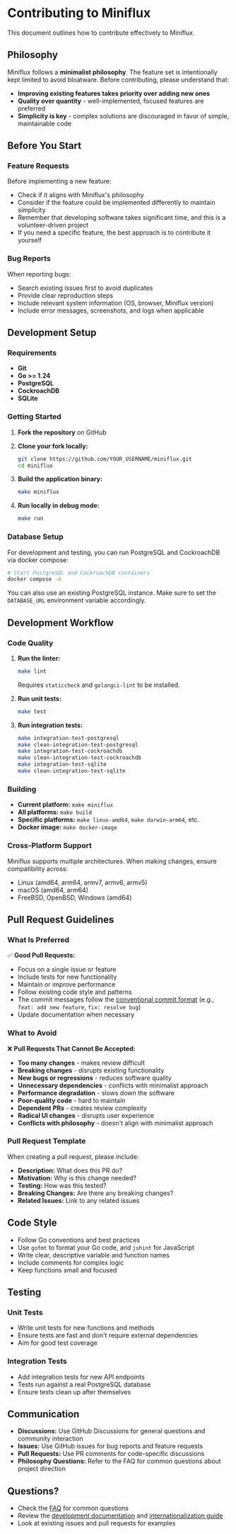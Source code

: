 # Contributing to Miniflux

This document outlines how to contribute effectively to Miniflux.

## Philosophy

Miniflux follows a **minimalist philosophy**. The feature set is intentionally kept limited to avoid bloatware. Before contributing, please understand that:

- **Improving existing features takes priority over adding new ones**
- **Quality over quantity** - well-implemented, focused features are preferred
- **Simplicity is key** - complex solutions are discouraged in favor of simple, maintainable code

## Before You Start

### Feature Requests

Before implementing a new feature:

- Check if it aligns with Miniflux's philosophy
- Consider if the feature could be implemented differently to maintain simplicity
- Remember that developing software takes significant time, and this is a volunteer-driven project
- If you need a specific feature, the best approach is to contribute it yourself

### Bug Reports

When reporting bugs:

- Search existing issues first to avoid duplicates
- Provide clear reproduction steps
- Include relevant system information (OS, browser, Miniflux version)
- Include error messages, screenshots, and logs when applicable

## Development Setup

### Requirements

- **Git**
- **Go >= 1.24**
- **PostgreSQL**
- **CockroachDB**
- **SQLite**

### Getting Started

1. **Fork the repository** on GitHub
2. **Clone your fork locally:**

   ```bash
   git clone https://github.com/YOUR_USERNAME/miniflux.git
   cd miniflux
   ```

3. **Build the application binary:**

   ```bash
   make miniflux
   ```

4. **Run locally in debug mode:**
   ```bash
   make run
   ```

### Database Setup

For development and testing, you can run PostgreSQL and CockroachDB via docker compose:

```bash
# Start PostgreSQL and CockroachDB containers
docker compose -d
```

You can also use an existing PostgreSQL instance. Make sure to set the `DATABASE_URL` environment variable accordingly.

## Development Workflow

### Code Quality

1. **Run the linter:**

   ```bash
   make lint
   ```

   Requires `staticcheck` and `golangci-lint` to be installed.

2. **Run unit tests:**

   ```bash
   make test
   ```

3. **Run integration tests:**
   ```bash
   make integration-test-postgresql
   make clean-integration-test-postgresql
   make integration-test-cockroachdb
   make clean-integration-test-cockroachdb
   make integration-test-sqlite
   make clean-integration-test-sqlite
   ```

### Building

- **Current platform:** `make miniflux`
- **All platforms:** `make build`
- **Specific platforms:** `make linux-amd64`, `make darwin-arm64`, etc.
- **Docker image:** `make docker-image`

### Cross-Platform Support

Miniflux supports multiple architectures. When making changes, ensure compatibility across:

- Linux (amd64, arm64, armv7, armv6, armv5)
- macOS (amd64, arm64)
- FreeBSD, OpenBSD, Windows (amd64)

## Pull Request Guidelines

### What Is Preferred

✅ **Good Pull Requests:**

- Focus on a single issue or feature
- Include tests for new functionality
- Maintain or improve performance
- Follow existing code style and patterns
- The commit messages follow the [conventional commit format](https://www.conventionalcommits.org/) (e.g., `feat: add new feature`, `fix: resolve bug`)
- Update documentation when necessary

### What to Avoid

❌ **Pull Requests That Cannot Be Accepted:**

- **Too many changes** - makes review difficult
- **Breaking changes** - disrupts existing functionality
- **New bugs or regressions** - reduces software quality
- **Unnecessary dependencies** - conflicts with minimalist approach
- **Performance degradation** - slows down the software
- **Poor-quality code** - hard to maintain
- **Dependent PRs** - creates review complexity
- **Radical UI changes** - disrupts user experience
- **Conflicts with philosophy** - doesn't align with minimalist approach

### Pull Request Template

When creating a pull request, please include:

- **Description:** What does this PR do?
- **Motivation:** Why is this change needed?
- **Testing:** How was this tested?
- **Breaking Changes:** Are there any breaking changes?
- **Related Issues:** Link to any related issues

## Code Style

- Follow Go conventions and best practices
- Use `gofmt` to format your Go code, and `jshint` for JavaScript
- Write clear, descriptive variable and function names
- Include comments for complex logic
- Keep functions small and focused

## Testing

### Unit Tests

- Write unit tests for new functions and methods
- Ensure tests are fast and don't require external dependencies
- Aim for good test coverage

### Integration Tests

- Add integration tests for new API endpoints
- Tests run against a real PostgreSQL database
- Ensure tests clean up after themselves

## Communication

- **Discussions:** Use GitHub Discussions for general questions and community interaction
- **Issues:** Use GitHub issues for bug reports and feature requests
- **Pull Requests:** Use PR comments for code-specific discussions
- **Philosophy Questions:** Refer to the FAQ for common questions about project direction

## Questions?

- Check the [FAQ](https://miniflux.app/faq.html) for common questions
- Review the [development documentation](https://miniflux.app/docs/development.html) and [internationalization guide](https://miniflux.app/docs/i18n.html)
- Look at existing issues and pull requests for examples
